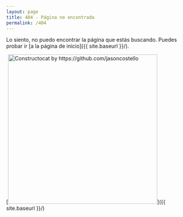 ```yaml
---
layout: page
title: 404 - Página no encontrada
permalink: /404
---
```


Lo siento, no puedo encontrar la página que estás buscando. Puedes probar ir [a la página de inicio]({{ site.baseurl }}/).

[<img src="{{ site.baseurl }}/images/404.jpg" alt="Constructocat by https://github.com/jasoncostello" style="width: 400px;"/>]({{ site.baseurl }}/)
